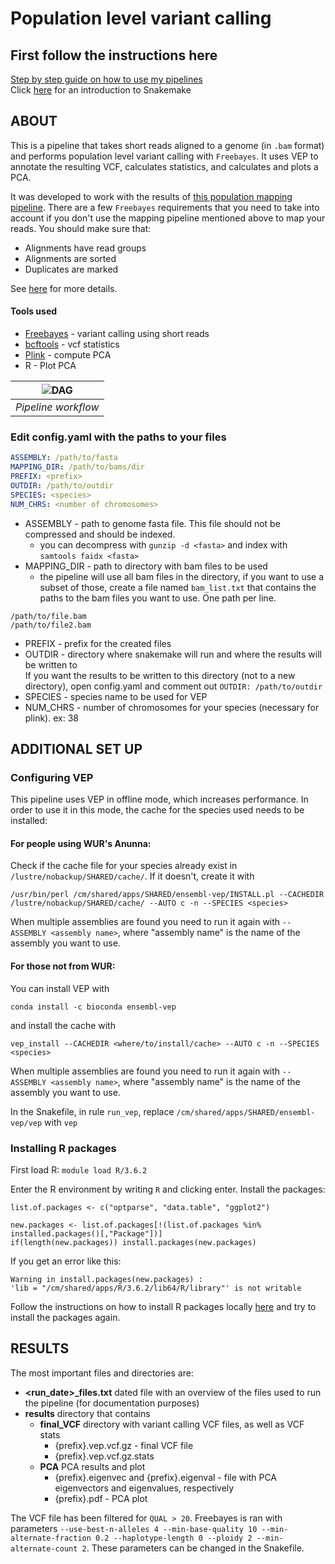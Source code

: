 # Population level variant calling

## First follow the instructions here

[Step by step guide on how to use my pipelines](https://carolinapb.github.io/2021-06-23-how-to-run-my-pipelines/)  
Click [here](https://github.com/CarolinaPB/snakemake-template/blob/master/Short%20introduction%20to%20Snakemake.pdf) for an introduction to Snakemake

## ABOUT

This is a pipeline that takes short reads aligned to a genome (in `.bam` format) and performs population level variant calling with `Freebayes`. It uses VEP to annotate the resulting VCF, calculates statistics, and calculates and plots a PCA.

It was developed to work with the results of [this population mapping pipeline](https://github.com/CarolinaPB/population-mapping). There are a few `Freebayes` requirements that you need to take into account if you don't use the mapping pipeline mentioned above to map your reads. You should make sure that:
- Alignments have read groups
- Alignments are sorted
- Duplicates are marked

See [here](https://github.com/freebayes/freebayes#calling-variants-from-fastq-to-vcf) for more details. 

#### Tools used

- [Freebayes](https://github.com/freebayes/freebayes) - variant calling using short reads
- [bcftools](https://samtools.github.io/bcftools/bcftools.html) - vcf statistics
- [Plink](https://www.cog-genomics.org/plink/) - compute PCA
- R - Plot PCA

| ![DAG](https://github.com/CarolinaPB/pop-var-calling/blob/master/workflow.png) |
|:--:|
|*Pipeline workflow* |

### Edit config.yaml with the paths to your files

```yaml
ASSEMBLY: /path/to/fasta
MAPPING_DIR: /path/to/bams/dir
PREFIX: <prefix>
OUTDIR: /path/to/outdir
SPECIES: <species>
NUM_CHRS: <number of chromosomes>
```

- ASSEMBLY - path to genome fasta file. This file should not be compressed and should be indexed.
  - you can decompress with `gunzip -d <fasta>` and index with `samtools faidx <fasta>`
- MAPPING_DIR - path to directory with bam files to be used
  - the pipeline will use all bam files in the directory, if you want to use a subset of those, create a file named `bam_list.txt` that contains the paths to the bam files you want to use. One path per line.

```text
/path/to/file.bam
/path/to/file2.bam
```

- PREFIX -  prefix for the created files
- OUTDIR - directory where snakemake will run and where the results will be written to  
  If you want the results to be written to this directory (not to a new directory), open config.yaml and comment out `OUTDIR: /path/to/outdir`
- SPECIES - species name to be used for VEP
- NUM_CHRS - number of chromosomes for your species (necessary for plink). ex: 38

## ADDITIONAL SET UP
### Configuring VEP
This pipeline uses VEP in offline mode, which increases performance. In order to use it in this mode, the cache for the species used needs to be installed:
#### For people using WUR's Anunna:
Check if the cache file for your species already exist in `/lustre/nobackup/SHARED/cache/`. If it doesn't, create it with

```
/usr/bin/perl /cm/shared/apps/SHARED/ensembl-vep/INSTALL.pl --CACHEDIR /lustre/nobackup/SHARED/cache/ --AUTO c -n --SPECIES <species>
```
When multiple assemblies are found you need to run it again with `--ASSEMBLY <assembly name>`, where "assembly name" is the name of the assembly you want to use.

#### For those not from WUR:
You can install VEP with 
```
conda install -c bioconda ensembl-vep
```
and install the cache with 
```
vep_install --CACHEDIR <where/to/install/cache> --AUTO c -n --SPECIES <species>
```
When multiple assemblies are found you need to run it again with `--ASSEMBLY <assembly name>`, where "assembly name" is the name of the assembly you want to use.

In the Snakefile, in rule `run_vep`, replace `/cm/shared/apps/SHARED/ensembl-vep/vep` with `vep`

### Installing R packages 

First load R: 
```module load R/3.6.2```

Enter the R environment by writing `R` and clicking enter. Install the packages:
```
list.of.packages <- c("optparse", "data.table", "ggplot2")

new.packages <- list.of.packages[!(list.of.packages %in% installed.packages()[,"Package"])]
if(length(new.packages)) install.packages(new.packages)
```

If you get an error like this:
```
Warning in install.packages(new.packages) :
'lib = "/cm/shared/apps/R/3.6.2/lib64/R/library"' is not writable
```
Follow the instructions on how to install R packages locally [here](https://wiki.anunna.wur.nl/index.php/Installing_R_packages_locally) and try to install the packages again.


## RESULTS

The most important files and directories are:  

- **<run_date>_files.txt** dated file with an overview of the files used to run the pipeline (for documentation purposes)
- **results** directory that contains
  - **final_VCF** directory with variant calling VCF files, as well as VCF stats
    - {prefix}.vep.vcf.gz - final VCF file
    - {prefix}.vep.vcf.gz.stats
  - **PCA** PCA results and plot
    - {prefix}.eigenvec and {prefix}.eigenval - file with PCA eigenvectors and eigenvalues, respectively
    - {prefix}.pdf - PCA plot

The VCF file has been filtered for `QUAL > 20`. Freebayes is ran with parameters `--use-best-n-alleles 4 --min-base-quality 10 --min-alternate-fraction 0.2 --haplotype-length 0 --ploidy 2 --min-alternate-count 2`. These parameters can be changed in the Snakefile.
